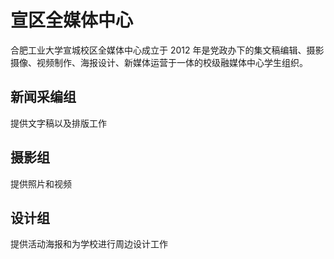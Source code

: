 # 宣区全媒体中心

合肥工业大学宣城校区全媒体中心成立于 2012 年是党政办下的集文稿编辑、摄影摄像、视频制作、海报设计、新媒体运营于一体的校级融媒体中心学生组织。

## 新闻采编组

提供文字稿以及排版工作

## 摄影组

提供照片和视频

## 设计组

提供活动海报和为学校进行周边设计工作
